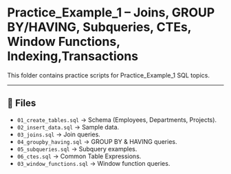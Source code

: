 #  Practice_Example_1 – Joins, GROUP BY/HAVING, Subqueries, CTEs, Window Functions, Indexing,Transactions

This folder contains practice scripts for Practice_Example_1 SQL topics.

---

## 📂 Files
- `01_create_tables.sql` → Schema (Employees, Departments, Projects).  
- `02_insert_data.sql` → Sample data.  
- `03_joins.sql` → Join queries.  
- `04_groupby_having.sql` → GROUP BY & HAVING queries.  
- `05_subqueries.sql` → Subquery examples.  
- `06_ctes.sql` → Common Table Expressions.
- `03_window_functions.sql` → Window function queries.  
